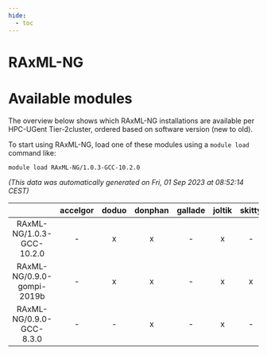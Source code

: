 ```yaml
---
hide:
  - toc
---
```


RAxML-NG
========

# Available modules


The overview below shows which RAxML-NG installations are available per HPC-UGent Tier-2cluster, ordered based on software version (new to old).

To start using RAxML-NG, load one of these modules using a `module load` command like:

```shell
module load RAxML-NG/1.0.3-GCC-10.2.0
```

*(This data was automatically generated on Fri, 01 Sep 2023 at 08:52:14 CEST)*  

| |accelgor|doduo|donphan|gallade|joltik|skitty|swalot|victini|
| :---: | :---: | :---: | :---: | :---: | :---: | :---: | :---: | :---: |
|RAxML-NG/1.0.3-GCC-10.2.0|-|x|x|-|x|-|x|-|
|RAxML-NG/0.9.0-gompi-2019b|-|x|x|-|x|x|-|x|
|RAxML-NG/0.9.0-GCC-8.3.0|-|-|x|-|x|-|-|-|
